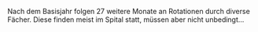 Nach dem Basisjahr folgen 27 weitere Monate an Rotationen durch diverse Fächer. Diese finden meist im Spital statt, müssen aber nicht unbedingt...

